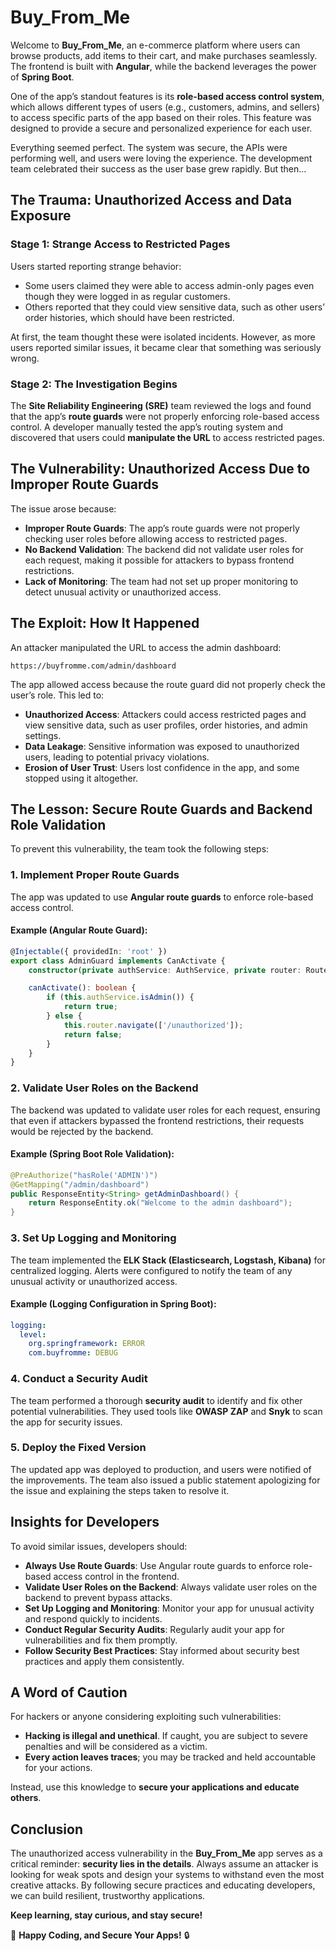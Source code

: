 # Buy_From_Me

Welcome to **Buy_From_Me**, an e-commerce platform where users can browse products, add items to their cart, and make purchases seamlessly. The frontend is built with **Angular**, while the backend leverages the power of **Spring Boot**. 

One of the app’s standout features is its **role-based access control system**, which allows different types of users (e.g., customers, admins, and sellers) to access specific parts of the app based on their roles. This feature was designed to provide a secure and personalized experience for each user.

Everything seemed perfect. The system was secure, the APIs were performing well, and users were loving the experience. The development team celebrated their success as the user base grew rapidly. But then...

## The Trauma: Unauthorized Access and Data Exposure

### Stage 1: Strange Access to Restricted Pages
Users started reporting strange behavior:

- Some users claimed they were able to access admin-only pages even though they were logged in as regular customers.
- Others reported that they could view sensitive data, such as other users’ order histories, which should have been restricted.

At first, the team thought these were isolated incidents. However, as more users reported similar issues, it became clear that something was seriously wrong.

### Stage 2: The Investigation Begins
The **Site Reliability Engineering (SRE)** team reviewed the logs and found that the app’s **route guards** were not properly enforcing role-based access control. A developer manually tested the app’s routing system and discovered that users could **manipulate the URL** to access restricted pages.

## The Vulnerability: Unauthorized Access Due to Improper Route Guards

The issue arose because:

- **Improper Route Guards**: The app’s route guards were not properly checking user roles before allowing access to restricted pages.
- **No Backend Validation**: The backend did not validate user roles for each request, making it possible for attackers to bypass frontend restrictions.
- **Lack of Monitoring**: The team had not set up proper monitoring to detect unusual activity or unauthorized access.

## The Exploit: How It Happened
An attacker manipulated the URL to access the admin dashboard:

```
https://buyfromme.com/admin/dashboard
```

The app allowed access because the route guard did not properly check the user’s role. This led to:

- **Unauthorized Access**: Attackers could access restricted pages and view sensitive data, such as user profiles, order histories, and admin settings.
- **Data Leakage**: Sensitive information was exposed to unauthorized users, leading to potential privacy violations.
- **Erosion of User Trust**: Users lost confidence in the app, and some stopped using it altogether.

## The Lesson: Secure Route Guards and Backend Role Validation
To prevent this vulnerability, the team took the following steps:

### 1. Implement Proper Route Guards
The app was updated to use **Angular route guards** to enforce role-based access control.

#### Example (Angular Route Guard):
```typescript
@Injectable({ providedIn: 'root' })
export class AdminGuard implements CanActivate {
    constructor(private authService: AuthService, private router: Router) {}

    canActivate(): boolean {
        if (this.authService.isAdmin()) {
            return true;
        } else {
            this.router.navigate(['/unauthorized']);
            return false;
        }
    }
}
```

### 2. Validate User Roles on the Backend
The backend was updated to validate user roles for each request, ensuring that even if attackers bypassed the frontend restrictions, their requests would be rejected by the backend.

#### Example (Spring Boot Role Validation):
```java
@PreAuthorize("hasRole('ADMIN')")
@GetMapping("/admin/dashboard")
public ResponseEntity<String> getAdminDashboard() {
    return ResponseEntity.ok("Welcome to the admin dashboard");
}
```

### 3. Set Up Logging and Monitoring
The team implemented the **ELK Stack (Elasticsearch, Logstash, Kibana)** for centralized logging. Alerts were configured to notify the team of any unusual activity or unauthorized access.

#### Example (Logging Configuration in Spring Boot):
```yaml
logging:
  level:
    org.springframework: ERROR
    com.buyfromme: DEBUG
```

### 4. Conduct a Security Audit
The team performed a thorough **security audit** to identify and fix other potential vulnerabilities. They used tools like **OWASP ZAP** and **Snyk** to scan the app for security issues.

### 5. Deploy the Fixed Version
The updated app was deployed to production, and users were notified of the improvements. The team also issued a public statement apologizing for the issue and explaining the steps taken to resolve it.

## Insights for Developers
To avoid similar issues, developers should:

- **Always Use Route Guards**: Use Angular route guards to enforce role-based access control in the frontend.
- **Validate User Roles on the Backend**: Always validate user roles on the backend to prevent bypass attacks.
- **Set Up Logging and Monitoring**: Monitor your app for unusual activity and respond quickly to incidents.
- **Conduct Regular Security Audits**: Regularly audit your app for vulnerabilities and fix them promptly.
- **Follow Security Best Practices**: Stay informed about security best practices and apply them consistently.

## A Word of Caution
For hackers or anyone considering exploiting such vulnerabilities:

- **Hacking is illegal and unethical**. If caught, you are subject to severe penalties and will be considered as a victim.
- **Every action leaves traces**; you may be tracked and held accountable for your actions.

Instead, use this knowledge to **secure your applications and educate others**.

## Conclusion
The unauthorized access vulnerability in the **Buy_From_Me** app serves as a critical reminder: **security lies in the details**. Always assume an attacker is looking for weak spots and design your systems to withstand even the most creative attacks. By following secure practices and educating developers, we can build resilient, trustworthy applications.

**Keep learning, stay curious, and stay secure!**

🚀 **Happy Coding, and Secure Your Apps!** 🔒
